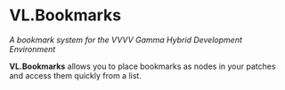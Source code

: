 # VL.Bookmarks

_A bookmark system for the VVVV Gamma Hybrid Development Environment_

**VL.Bookmarks** allows you to place bookmarks as nodes in your patches and access them quickly from a list.

